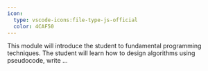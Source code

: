 ```yaml
---
icon:
  type: vscode-icons:file-type-js-official
  color: 4CAF50
---
```


This module will introduce the student to fundamental programming techniques. The student will learn how to design algorithms using pseudocode, write  ... 
